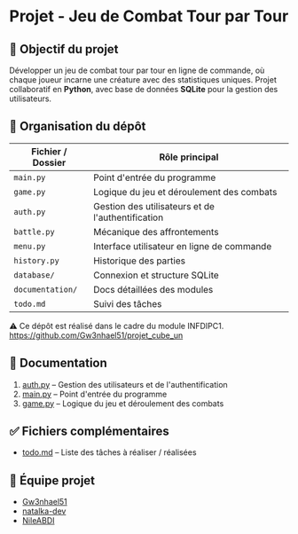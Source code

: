 # Projet - Jeu de Combat Tour par Tour

## 📌 Objectif du projet

Développer un jeu de combat tour par tour en ligne de commande, où chaque joueur incarne une créature avec des statistiques uniques. Projet collaboratif en **Python**, avec base de données **SQLite** pour la gestion des utilisateurs.

## 📁 Organisation du dépôt

| Fichier / Dossier | Rôle principal |
|-------------------|----------------|
| `main.py` | Point d'entrée du programme |
| `game.py` | Logique du jeu et déroulement des combats |
| `auth.py` | Gestion des utilisateurs et de l'authentification |
| `battle.py` | Mécanique des affrontements |
| `menu.py` | Interface utilisateur en ligne de commande |
| `history.py` | Historique des parties |
| `database/` | Connexion et structure SQLite |
| `documentation/` | Docs détaillées des modules |
| `todo.md` | Suivi des tâches |

⚠️ Ce dépôt est réalisé dans le cadre du module INFDIPC1. <br>
https://github.com/Gw3nhael51/projet_cube_un

## 📄 Documentation
1. [auth.py](documentation/auth.py.md) – Gestion des utilisateurs et de l'authentification  
2. [main.py](documentation/main.py.md) – Point d'entrée du programme  
3. [game.py](documentation/game.py.md) – Logique du jeu et déroulement des combats  

## ✅ Fichiers complémentaires
- [todo.md](todo.md) – Liste des tâches à réaliser / réalisées

## 👥 Équipe projet

- [Gw3nhael51](https://github.com/Gw3nhael51)
- [natalka-dev](https://github.com/natalka-dev)
- [NileABDI](https://github.com/NileABDI)